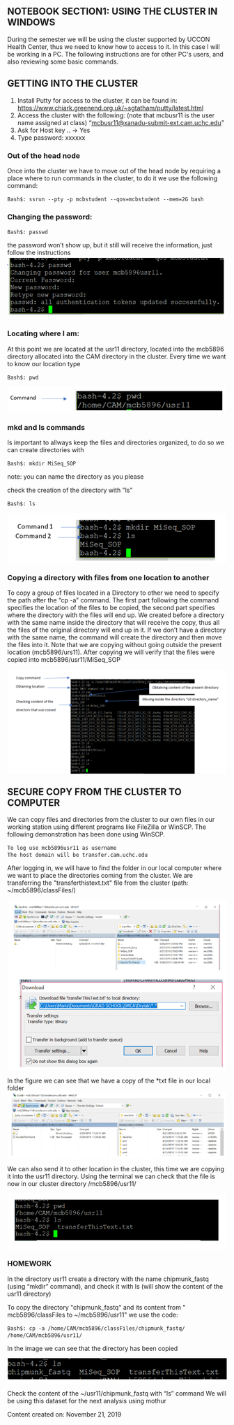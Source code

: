 ## NOTEBOOK SECTION1: USING THE CLUSTER IN WINDOWS 

During the semester we will be using the cluster supported by UCCON Health Center, thus we need to know how to access to it. In this case I will be working in a PC. The following instructions are for other PC's users, and also reviewing some basic commands.

## GETTING INTO THE CLUSTER
1. Install Putty for access to the cluster, it can be found in: https://www.chiark.greenend.org.uk/~sgtatham/putty/latest.html
2. Access the cluster with the following: (note that mcbusr11 is the user name assigned at class) “mcbusr11@xanadu-submit-ext.cam.uchc.edu”
2. Ask for Host key .. -> Yes
3. Type password: xxxxxx 

### Out of the head node
<p> Once into the cluster we have to move out of the head node by requiring a place where to run commands in the cluster, to do it we use the following command: </p>
  
    Bash$: ssrun --pty -p mcbstudent --qos=mcbstudent --mem=2G bash

### Changing the password:

    Bash$: passwd

the password won’t show up, but it still will receive the information, just follow the instructions
<img align="center" src="/IMAGES/psswdchange.PNG"/></a>

### Locating where I am:

At this point we are located at the usr11 directory, located into the mcb5896 directory allocated into the CAM directory in the cluster.
Every time we want to know our location type
        
    Bash$: pwd

<img align="center" src="/IMAGES/pwd.PNG"/></a>

### mkd and ls commands

Is important to allways keep the files and directories organized, to do so we can create directories with

    Bash$: mkdir MiSeq_SOP
  
note: you can name the directory as you please

check the creation of the directory with "ls"

    Bash$: ls

<img align="center" src="/IMAGES/mk_ls.PNG"/></a>


### Copying a directory with files from one location to another

<p> To copy a group of files located in a Directory to other we need to specify the path after the “cp -a” command. The first part following the command specifies the location of the files to be copied, the second part specifies where the directory with the files will end up. We created before a directory with the same name inside the directory that will receive the copy, thus all the files of the original directory will end up in it. If we don’t have a directory with the same name, the command will create the directory and then move the files into it. Note that we are copying without going outside the present location (mcb5896/urs11).
After copying we will verify that the files were copied into mcb5896/usr11/MiSeq_SOP </p>

<img align="center" src="/IMAGES/copyingfigure.PNG"/></a>


## SECURE COPY FROM THE CLUSTER TO COMPUTER

We can copy files and directories from the cluster to our own files in our working station using different programs like FileZilla or WinSCP. The following demonstration has been done using WinSCP.

    To log use mcb5896usr11 as username
    The host domain will be transfer.cam.uchc.edu
    
After logging in, we will have to find the folder in our local computer where we want to place the directories coming from the cluster.
We are transferring the "transferthistext.txt" file from the cluster (path:  ~/mcb5896/classFiles/)

<img align="center" src="/IMAGES/transferwiscp.PNG"/></a>
<img align="center" src="/IMAGES/transfer2.PNG"/></a>

In the figure we can see that we have a copy of the *txt file in our local folder
<img align="center" src="/IMAGES/transferconfirmation.PNG"/></a>

We can also send it to other location in the cluster, this time we are copying it into the usr11 directory. Using the terminal we can check that the file is now in our cluster directory /mcb5896/usr11/

<img align="center" src="/IMAGES/chekingtrasnferintocluster.PNG"/></a>


### HOMEWORK

In the directory usr11 create a directory with the name chipmunk_fastq (using “mkdir” command), and check it with ls (will show the content of the usr11 directory)

To copy the directory "chipmunk_fastq" and its content from " mcb5896/classFiles to ~/mcb5896/usr11" we use the code:

    Bash$: cp -a /home/CAM/mcb5896/classFiles/chipmunk_fastq/ /home/CAM/mcb5896/usr11/
    
In the image we can see that the directory has been copied

<img align="center" src="/IMAGES/chipmunkdir.PNG"/></a>

Check the content of the ~/usr11/chipmunk_fastq with “ls” command
We will be using this dataset for the next analysis using mothur

Content created on: November 21, 2019

